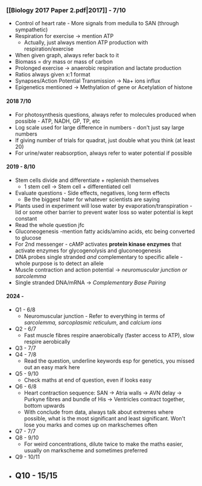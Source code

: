### **[[Biology 2017 Paper 2.pdf|2017]]** - 7/10
- Control of heart rate - More signals from medulla to SAN (through sympathetic)
- Respiration for exercise -> mention ATP
	- Actually, just always mention ATP production with respiration/exercise
- When given graph, always refer back to it
- Biomass = dry mass or mass of carbon
- Prolonged exercise → anaerobic respiration and lactate production
- Ratios always given x:1 format
- Synapses/Action Potential Transmission → Na+ ions influx
- Epigenetics mentioned → Methylation of gene or Acetylation of histone

#### **2018** 7/10
- For photosynthesis questions, always refer to molecules produced when possible - ATP, NADH, GP, TP, etc
- Log scale used for large difference in numbers - don't just say large numbers
- If giving number of trials for quadrat, just double what you think (at least 20)
- For urine/water reabsorption, always refer to water potential if possible

#### **2019** - 8/10
- Stem cells divide and differentiate + replenish themselves
	- 1 stem cell -> Stem cell + differentiated cell
- Evaluate questions - Side effects, negatives, long term effects
	- Be the biggest hater for whatever scientists are saying
- Plants used in experiment will lose water by evaporation/transpiration - lid or some other barrier to prevent water loss so water potential is kept constant
- Read the whole question jfc
- Gluconeogenesis -mention fatty acids/amino acids, etc being converted to glucose
- For 2nd messenger - cAMP activates **protein kinase enzymes** that activate enzymes for glycogenolysis and gluconeogenesis
- DNA probes single stranded *and* complementary to specific allele - whole purpose is to detect an allele
- Muscle contraction and action potential → *neuromuscular junction or sarcolemma*
- Single stranded DNA/mRNA → *Complementary Base Pairing*

#### **2024** - 
- Q1 - 6/8
	- Neuromuscular junction - Refer to everything in terms of *sarcolemma, sarcoplasmic reticulum*, and *calcium ions*
- Q2 - 6/7
	- Fast muscle fibres respire anaerobically (faster access to ATP), slow respire aerobically
- Q3 - 7/7
- Q4 - 7/8
	- Read the question, underline keywords esp for genetics, you missed out an easy mark here
- Q5 - 9/10
	- Check maths at end of question, even if looks easy
- Q6 - 6/8
	- Heart contraction sequence: SAN → Atria walls → AVN delay → Purkyne fibres and bundle of His → Ventricles contract together, bottom upwards
	- With conclude from data, always talk about extremes where possible, what is the most significant and least significant. Won't lose you marks and comes up on markschemes often
- Q7 - 7/7
- Q8 - 9/10
	- For weird concentrations, dilute twice to make the maths easier, usually on markscheme and sometimes preferred
- Q9 - 10/11
- Q10 - 15/15
	- 